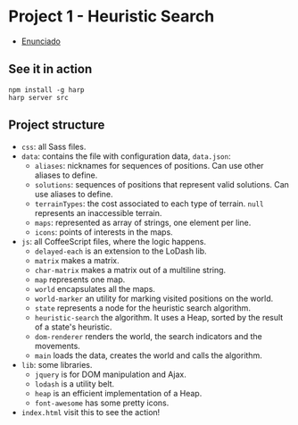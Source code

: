 Project 1 - Heuristic Search
============================

* [Enunciado](ENUNCIADO.pdf)

See it in action
-----------

    npm install -g harp
    harp server src

Project structure
-----------------

 * `css`: all Sass files.
 * `data`: contains the file with configuration data, `data.json`:
    * `aliases`: nicknames for sequences of positions. Can use other aliases to define.
    * `solutions`: sequences of positions that represent valid solutions. Can use aliases to define.
    * `terrainTypes`: the cost associated to each type of terrain. `null` represents an inaccessible terrain.
    * `maps`: represented as array of strings, one element per line.
    * `icons`: points of interests in the maps.
 * `js`: all CoffeeScript files, where the logic happens.
    * `delayed-each` is an extension to the LoDash lib.
    * `matrix` makes a matrix.
    * `char-matrix` makes a matrix out of a multiline string.
    * `map` represents one map.
    * `world` encapsulates all the maps.
    * `world-marker` an utility for marking visited positions on the world.
    * `state` represents a node for the heuristic search algorithm.
    * `heuristic-search` the algorithm. It uses a Heap, sorted by the result of a state's heuristic.
    * `dom-renderer` renders the world, the search indicators and the movements.
    * `main` loads the data, creates the world and calls the algorithm.
 * `lib`: some libraries.
    * `jquery` is for DOM manipulation and Ajax.
    * `lodash` is a utility belt.
    * `heap` is an efficient implementation of a Heap.
    * `font-awesome` has some pretty icons.
 * `index.html` visit this to see the action!
